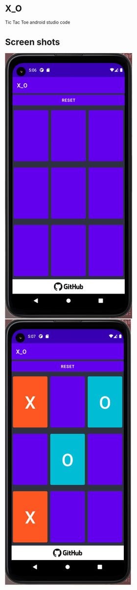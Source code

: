 # X_O
Tic Tac Toe android studio code
# Screen shots
![1](https://github.com/CH4ND4N-x/X_O/blob/master/screenshots/screenshot-1.png)
![2](https://github.com/CH4ND4N-x/X_O/blob/master/screenshots/screenshot-2.png)
